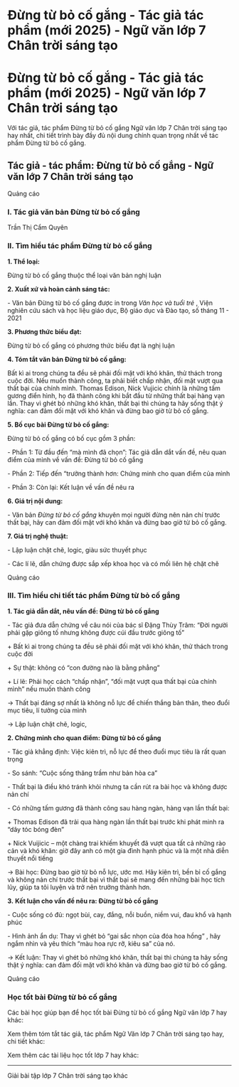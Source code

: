 # Đừng từ bỏ cố gắng - Tác giả tác phẩm (mới 2025) - Ngữ văn lớp 7 Chân trời sáng tạo

# Đừng từ bỏ cố gắng - Tác giả tác phẩm (mới 2025) - Ngữ văn lớp 7 Chân trời sáng tạo

Với tác giả, tác phẩm Đừng từ bỏ cố gắng Ngữ văn lớp 7 Chân trời sáng tạo hay nhất, chi tiết trình bày đầy đủ nội dung chính quan trọng nhất về tác phẩm Đừng từ bỏ cố gắng.

## Tác giả - tác phẩm: Đừng từ bỏ cố gắng - Ngữ văn lớp 7 Chân trời sáng tạo

Quảng cáo

### **I. Tác giả văn bản Đừng từ bỏ cố gắng**

Trần Thị Cẩm Quyên

### **II. Tìm hiểu tác phẩm Đừng từ bỏ cố gắng**

**1\. Thể loại:**

Đừng từ bỏ cố gắng thuộc thể loại văn bản nghị luận

**2\. Xuất xứ và hoàn cảnh sáng tác:**

\- Văn bản Đừng từ bỏ cố gắng được in trong _Văn học và tuổi trẻ_ , Viện nghiên cứu sách và học liệu giáo dục, Bộ giáo dục và Đào tạo, số tháng 11 - 2021

**3\. Phương thức biểu đạt:**

Đừng từ bỏ cố gắng có phương thức biểu đạt là nghị luận

**4\. Tóm tắt văn bản Đừng từ bỏ cố gắng:**

Bất kì ai trong chúng ta đều sẽ phải đối mặt với khó khăn, thử thách trong cuộc đời. Nếu muốn thành công, ta phải biết chấp nhận, đối mặt vượt qua thất bại của chính mình. Thomas Edison, Nick Vujicic chính là những tấm gương điển hình, họ đã thành công khi bắt đầu từ những thất bại hàng vạn lần. Thay vì ghét bỏ những khó khăn, thất bại thì chúng ta hãy sống thật ý nghĩa: can đảm đối mặt với khó khăn và đừng bao giờ từ bỏ cố gắng. 

**5\. Bố cục bài Đừng từ bỏ cố gắng:**

Đừng từ bỏ cố gắng có bố cục gồm 3 phần:

\- Phần 1: Từ đầu đến “mà mình đã chọn”: Tác giả dẫn dắt vấn đề, nêu quan điểm của mình về vấn đề: Đừng từ bỏ cố gắng

\- Phần 2: Tiếp đến “trưởng thành hơn: Chứng minh cho quan điểm của mình

\- Phần 3: Còn lại: Kết luận về vấn đề nêu ra

**6\. Giá trị nội dung:**

\- Văn bản _Đừng từ bỏ cố gắng_ khuyên mọi người đừng nên nản chí trước thất bại, hãy can đảm đối mặt với khó khăn và đừng bao giờ từ bỏ cố gắng.

**7\. Giá trị nghệ thuật:**

\- Lập luận chặt chẽ, logic, giàu sức thuyết phục

\- Các lí lẽ, dẫn chứng được sắp xếp khoa học và có mối liên hệ chặt chẽ

Quảng cáo

### **III. Tìm hiểu chi tiết tác phẩm Đừng từ bỏ cố gắng**

**1\. Tác giả dẫn dắt, nêu vấn đề: Đừng từ bỏ cố gắng**

\- Tác giả đưa dẫn chứng về câu nói của bác sĩ Đặng Thùy Trâm: “Đời người phải gặp giông tố nhưng không được cúi đầu trước giông tố”

\+ Bất kì ai trong chúng ta đều sẽ phải đối mặt với khó khăn, thử thách trong cuộc đời

\+ Sự thật: không có “con đường nào là bằng phẳng”

\+ Lí lẽ: Phải học cách “chấp nhận”, “đối mặt vượt qua thất bại của chính mình” nếu muốn thành công

→ Thất bại đáng sợ nhất là không nỗ lực để chiến thắng bản thân, theo đuổi mục tiêu, lí tưởng của mình

→ Lập luận chặt chẽ, logic,

**2\. Chứng minh cho quan điểm: Đừng từ bỏ cố gắng**

\- Tác giả khẳng định: Việc kiên trì, nỗ lực để theo đuổi mục tiêu là rất quan trọng

\- So sánh: “Cuộc sống thăng trầm như bản hòa ca”

\- Thất bại là điều khó tránh khỏi nhưng ta cần rút ra bài học và không được nản chí

\- Có những tấm gương đã thành công sau hàng ngàn, hàng vạn lần thất bại:

\+ Thomas Edison đã trải qua hàng ngàn lần thất bại trước khi phát minh ra “dây tóc bóng đèn”

\+ Nick Vuijicic – một chàng trai khiếm khuyết đã vượt qua tất cả những rào cản và khó khăn: giờ đây anh có một gia đình hạnh phúc và là một nhà diễn thuyết nổi tiếng 

→ Bài học: Đừng bao giờ từ bỏ nỗ lực, ước mơ. Hãy kiên trì, bền bỉ cố gắng và không nản chí trước thất bại vì thất bại sẽ mang đến những bài học tích lũy, giúp ta tôi luyện và trở nên trưởng thành hơn.

**3.** **Kết luận cho vấn đề nêu ra: Đừng từ bỏ cố gắng**

\- Cuộc sống có đủ: ngọt bùi, cay, đắng, nỗi buồn, niềm vui, đau khổ và hạnh phúc

\- Hình ảnh ẩn dụ: Thay vì ghét bỏ “gai sắc nhọn của đóa hoa hồng” , hãy ngắm nhìn và yêu thích “màu hoa rực rỡ, kiêu sa” của nó.

→ Kết luận: Thay vì ghét bỏ những khó khăn, thất bại thì chúng ta hãy sống thật ý nghĩa: can đảm đối mặt với khó khăn và đừng bao giờ từ bỏ cố gắng. 

Quảng cáo

### **Học tốt bài Đừng từ bỏ cố gắng**

Các bài học giúp bạn để học tốt bài Đừng từ bỏ cố gắng Ngữ văn lớp 7 hay khác:

Xem thêm tóm tắt tác giả, tác phẩm Ngữ Văn lớp 7 Chân trời sáng tạo hay, chi tiết khác:

Xem thêm các tài liệu học tốt lớp 7 hay khác:

* * *

Giải bài tập lớp 7 Chân trời sáng tạo khác
